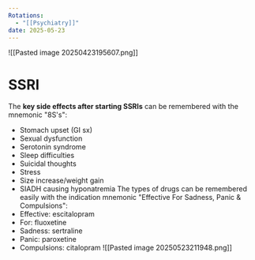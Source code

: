 ```yaml
---
Rotations:
  - "[[Psychiatry]]"
date: 2025-05-23
---
```

![[Pasted image 20250423195607.png]]
# SSRI
The **key side effects after starting SSRIs** can be remembered with the mnemonic "8S's":  
- Stomach upset (GI sx)  
- Sexual dysfunction  
- Serotonin syndrome  
- Sleep difficulties  
- Suicidal thoughts  
- Stress  
- Size increase/weight gain  
- SIADH causing hyponatremia
The types of drugs can be remembered easily with the indication mnemonic "Effective For Sadness, Panic & Compulsions":  
- Effective: escitalopram
- For: fluoxetine
- Sadness: sertraline
- Panic: paroxetine
- Compulsions: citalopram
![[Pasted image 20250523211948.png]]